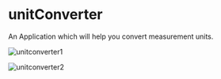 # unitConverter
An Application which will help you convert measurement units. 

![unitconverter1](https://user-images.githubusercontent.com/30204416/34233549-b5367290-e5ab-11e7-95d4-cedf8406dded.PNG)

![unitconverter2](https://user-images.githubusercontent.com/30204416/34233588-e469904c-e5ab-11e7-8efa-a1d267de01b7.PNG)
